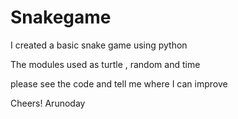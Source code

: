 # Snakegame
I created a basic snake game using python

The modules used as turtle , random and time 

please see the code and tell me where I can improve 

Cheers!
Arunoday
